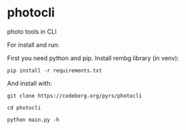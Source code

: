 # photocli

photo tools in CLI

For install and run:

First you need python  and pip. Install rembg library (in venv):

```
pip install -r requirements.txt
```

And install with:

```
git clone https://codeberg.org/pyrs/photocli

cd photocli

python main.py -h
```
